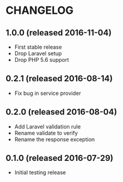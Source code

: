 # CHANGELOG

## 1.0.0 (released 2016-11-04)

- First stable release
- Drop Laravel setup
- Drop PHP 5.6 support

## 0.2.1 (released 2016-08-14)

- Fix bug in service provider

## 0.2.0 (released 2016-08-04)

- Add Laravel validation rule
- Rename validate to verify
- Rename the response exception

## 0.1.0 (released 2016-07-29)

- Initial testing release
